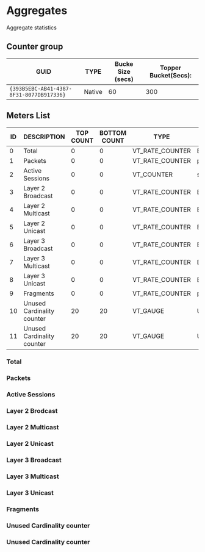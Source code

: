 # Aggregates

Aggregate statistics

## Counter group

| GUID                                     | TYPE   | Bucke Size (secs) | Topper Bucket(Secs): |
| ---------------------------------------- | ------ | ----------------- | -------------------- |
| `{393B5EBC-AB41-4387-8F31-8077DB917336}` | Native | 60                | 300                  |

## Meters List

| ID  | DESCRIPTION                | TOP COUNT | BOTTOM COUNT | TYPE            | UNITS   |
| --- | -------------------------- | --------- | ------------ | --------------- | ------- |
| 0   | Total                      | 0         | 0            | VT_RATE_COUNTER | Bps     |
| 1   | Packets                    | 0         | 0            | VT_RATE_COUNTER | pps     |
| 2   | Active Sessions            | 0         | 0            | VT_COUNTER      | sess    |
| 3   | Layer 2 Broadcast          | 0         | 0            | VT_RATE_COUNTER | Bps     |
| 4   | Layer 2 Multicast          | 0         | 0            | VT_RATE_COUNTER | Bps     |
| 5   | Layer 2 Unicast            | 0         | 0            | VT_RATE_COUNTER | Bps     |
| 6   | Layer 3 Broadcast          | 0         | 0            | VT_RATE_COUNTER | Bps     |
| 7   | Layer 3 Multicast          | 0         | 0            | VT_RATE_COUNTER | Bps     |
| 8   | Layer 3 Unicast            | 0         | 0            | VT_RATE_COUNTER | Bps     |
| 9   | Fragments                  | 0         | 0            | VT_RATE_COUNTER | pps     |
| 10  | Unused Cardinality counter | 20        | 20           | VT_GAUGE        | Uniques |
| 11  | Unused Cardinality counter | 20        | 20           | VT_GAUGE        | Uniques |

### Total

### Packets

### Active Sessions

### Layer 2 Brodcast

### Layer 2 Multicast

### Layer 2 Unicast

### Layer 3 Broadcast

### Layer 3 Multicast

### Layer 3 Unicast

### Fragments

### Unused Cardinality counter

### Unused Cardinality counter
